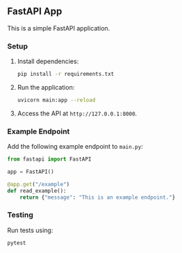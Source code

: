 ## FastAPI App

This is a simple FastAPI application.

### Setup

1. Install dependencies:
   ```bash
   pip install -r requirements.txt
   ```

2. Run the application:
   ```bash
   uvicorn main:app --reload
   ```

3. Access the API at `http://127.0.0.1:8000`.

### Example Endpoint

Add the following example endpoint to `main.py`:

```python
from fastapi import FastAPI

app = FastAPI()

@app.get("/example")
def read_example():
    return {"message": "This is an example endpoint."}
```

### Testing

Run tests using:
```bash
pytest
```
